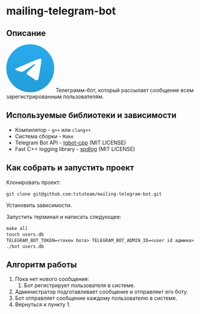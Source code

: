 # mailing-telegram-bot

## Описание

<img src="images/Logo.png" alt="Logo" width="128"/>
Телеграмм-бот, который рассылает сообщение всем зарегистрированным пользователям.


## Используемые библиотеки и зависимости

- Компилятор - `g++` или `clang++`
- Система сборки - `Make`
- Telegram Bot API - [tgbot-cpp](https://github.com/reo7sp/tgbot-cpp) (MIT LICENSE)
- Fast C++ logging library - [spdlog](https://github.com/gabime/spdlog) (MIT LICENSE)

## Как собрать и запустить проект

Клонировать проект:

```console
git clone git@github.com:tstuteam/mailing-telegram-bot.git
```

Установить зависимости.

Запустить терминал и написать следующее:

```console
make all
touch users.db
TELEGRAM_BOT_TOKEN=<токен бота> TELEGRAM_BOT_ADMIN_ID=<user id админа> ./bot users.db
```

## Алгоритм работы

1. Пока нет нового сообщения:
   1. Бот регистрирует пользователя в системе.
2. Администратор подготавливает сообщение и отправляет его боту.
3. Бот отправляет сообщение каждому пользователю в системе.
4. Вернуться к пункту 1.
